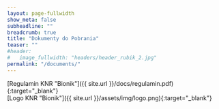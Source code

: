 ```yaml
---
layout: page-fullwidth
show_meta: false
subheadline: ""
breadcrumb: true
title: "Dokumenty do Pobrania"
teaser: ""
#header:
#   image_fullwidth: "headers/header_rubik_2.jpg"
permalink: "/documents/"
---
```

<!--<ul>
  {% for post in site.categories.documents %}
    <li>
      <a href="{{ post.url }}">{{ post.title }}</a>
    </li>
  {% endfor %}
</ul> -->

[Regulamin KNR "Bionik"]({{ site.url }}/docs/regulamin.pdf){:target="_blank"}<br>
[Logo KNR "Bionik"]({{ site.url }}/assets/img/logo.png){:target="_blank"}<br>

